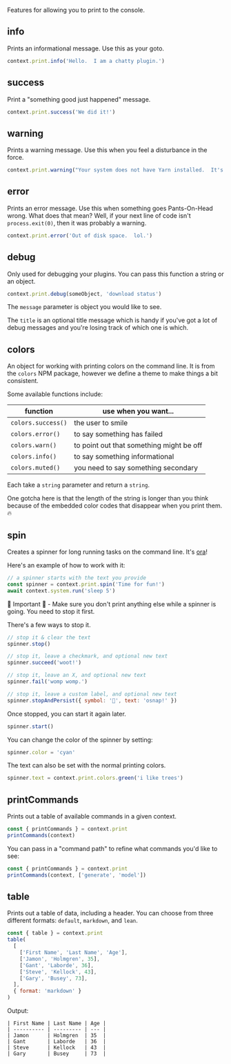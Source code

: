 Features for allowing you to print to the console.

## info

Prints an informational message. Use this as your goto.

```js
context.print.info('Hello.  I am a chatty plugin.')
```

## success

Print a "something good just happened" message.

```js
context.print.success('We did it!')
```

## warning

Prints a warning message. Use this when you feel a disturbance in the force.

```js
context.print.warning("Your system does not have Yarn installed.  It's awesome.")
```

## error

Prints an error message. Use this when something goes Pants-On-Head wrong. What does that mean?
Well, if your next line of code isn't `process.exit(0)`, then it was probably a warning.

```js
context.print.error('Out of disk space.  lol.')
```

## debug

Only used for debugging your plugins. You can pass this function a string or an object.

```js
context.print.debug(someObject, 'download status')
```

The `message` parameter is object you would like to see.

The `title` is an optional title message which is handy if you've got a lot of debug messages and
you're losing track of which one is which.

## colors

An object for working with printing colors on the command line. It is from the `colors` NPM package,
however we define a theme to make things a bit consistent.

Some available functions include:

| function           | use when you want...                     |
| ------------------ | ---------------------------------------- |
| `colors.success()` | the user to smile                        |
| `colors.error()`   | to say something has failed              |
| `colors.warn()`    | to point out that something might be off |
| `colors.info()`    | to say something informational           |
| `colors.muted()`   | you need to say something secondary      |

Each take a `string` parameter and return a `string`.

One gotcha here is that the length of the string is longer than you think because of the embedded
color codes that disappear when you print them. 🔥

## spin

Creates a spinner for long running tasks on the command line. It's
[ora](https://github.com/sindresorhus/ora)!

Here's an example of how to work with it:

```js
// a spinner starts with the text you provide
const spinner = context.print.spin('Time for fun!')
await context.system.run('sleep 5')
```

🚨 Important 🚨 - Make sure you don't print anything else while a spinner is going. You need to stop
it first.

There's a few ways to stop it.

```js
// stop it & clear the text
spinner.stop()

// stop it, leave a checkmark, and optional new text
spinner.succeed('woot!')

// stop it, leave an X, and optional new text
spinner.fail('womp womp.')

// stop it, leave a custom label, and optional new text
spinner.stopAndPersist({ symbol: '🚨', text: 'osnap!' })
```

Once stopped, you can start it again later.

```js
spinner.start()
```

You can change the color of the spinner by setting:

```js
spinner.color = 'cyan'
```

The text can also be set with the normal printing colors.

```js
spinner.text = context.print.colors.green('i like trees')
```

## printCommands

Prints out a table of available commands in a given context.

```js
const { printCommands } = context.print
printCommands(context)
```

You can pass in a "command path" to refine what commands you'd like to see:

```js
const { printCommands } = context.print
printCommands(context, ['generate', 'model'])
```

## table

Prints out a table of data, including a header. You can choose from three different formats:
`default`, `markdown`, and `lean`.

```js
const { table } = context.print
table(
  [
    ['First Name', 'Last Name', 'Age'],
    ['Jamon', 'Holmgren', 35],
    ['Gant', 'Laborde', 36],
    ['Steve', 'Kellock', 43],
    ['Gary', 'Busey', 73],
  ],
  { format: 'markdown' }
)
```

Output:

```
| First Name | Last Name | Age |
| ---------- | --------- | --- |
| Jamon      | Holmgren  | 35  |
| Gant       | Laborde   | 36  |
| Steve      | Kellock   | 43  |
| Gary       | Busey     | 73  |
```
